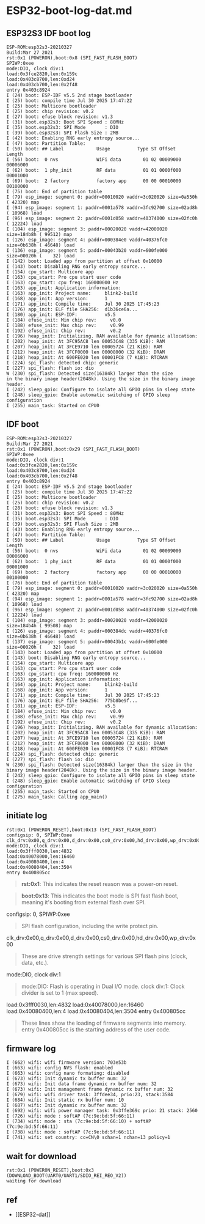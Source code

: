 
# ESP32-boot-log-dat.md

## ESP32S3 IDF boot log 

    ESP-ROM:esp32s3-20210327
    Build:Mar 27 2021
    rst:0x1 (POWERON),boot:0x8 (SPI_FAST_FLASH_BOOT)
    SPIWP:0xee
    mode:DIO, clock div:1
    load:0x3fce2820,len:0x159c
    load:0x403c8700,len:0xd24
    load:0x403cb700,len:0x2f48
    entry 0x403c8924
    I (24) boot: ESP-IDF v5.5 2nd stage bootloader  
    I (25) boot: compile time Jul 30 2025 17:47:22  
    I (25) boot: Multicore bootloader
    I (25) boot: chip revision: v0.2
    I (27) boot: efuse block revision: v1.3    
    I (31) boot.esp32s3: Boot SPI Speed : 80MHz
    I (35) boot.esp32s3: SPI Mode       : DIO  
    I (39) boot.esp32s3: SPI Flash Size : 2MB        
    I (42) boot: Enabling RNG early entropy source...
    I (47) boot: Partition Table:
    I (50) boot: ## Label            Usage          Type ST Offset   Length
    I (56) boot:  0 nvs              WiFi data        01 02 00009000 00006000
    I (62) boot:  1 phy_init         RF data          01 01 0000f000 00001000
    I (69) boot:  2 factory          factory app      00 00 00010000 00100000
    I (75) boot: End of partition table
    I (79) esp_image: segment 0: paddr=00010020 vaddr=3c020020 size=0a550h ( 42320) map
    I (94) esp_image: segment 1: paddr=0001a578 vaddr=3fc92700 size=02ad8h ( 10968) load
    I (96) esp_image: segment 2: paddr=0001d058 vaddr=40374000 size=02fc0h ( 12224) load
    I (104) esp_image: segment 3: paddr=00020020 vaddr=42000020 size=184b8h ( 99512) map
    I (126) esp_image: segment 4: paddr=000384e0 vaddr=40376fc0 size=0b638h ( 46648) load
    I (136) esp_image: segment 5: paddr=00043b20 vaddr=600fe000 size=00020h (    32) load
    I (142) boot: Loaded app from partition at offset 0x10000
    I (143) boot: Disabling RNG early entropy source...
    I (154) cpu_start: Multicore app
    I (163) cpu_start: Pro cpu start user code
    I (163) cpu_start: cpu freq: 160000000 Hz
    I (163) app_init: Application information:
    I (163) app_init: Project name:     blink2-build
    I (168) app_init: App version:      1
    I (171) app_init: Compile time:     Jul 30 2025 17:45:23      
    I (176) app_init: ELF file SHA256:  d1b36ce6a...
    I (180) app_init: ESP-IDF:          v5.5
    I (184) efuse_init: Min chip rev:     v0.0
    I (188) efuse_init: Max chip rev:     v0.99 
    I (192) efuse_init: Chip rev:         v0.2
    I (196) heap_init: Initializing. RAM available for dynamic allocation:
    I (202) heap_init: At 3FC95AC8 len 00053C48 (335 KiB): RAM    
    I (207) heap_init: At 3FCE9710 len 00005724 (21 KiB): RAM     
    I (212) heap_init: At 3FCF0000 len 00008000 (32 KiB): DRAM    
    I (218) heap_init: At 600FE020 len 00001FC8 (7 KiB): RTCRAM   
    I (224) spi_flash: detected chip: generic
    I (227) spi_flash: flash io: dio
    W (230) spi_flash: Detected size(16384k) larger than the size 
    in the binary image header(2048k). Using the size in the binary image header.
    I (242) sleep_gpio: Configure to isolate all GPIO pins in sleep state
    I (248) sleep_gpio: Enable automatic switching of GPIO sleep configuration
    I (255) main_task: Started on CPU0

## IDF boot 

    ESP-ROM:esp32s3-20210327
    Build:Mar 27 2021
    rst:0x1 (POWERON),boot:0x29 (SPI_FAST_FLASH_BOOT)
    SPIWP:0xee
    mode:DIO, clock div:1
    load:0x3fce2820,len:0x159c
    load:0x403c8700,len:0xd24
    load:0x403cb700,len:0x2f48
    entry 0x403c8924
    I (24) boot: ESP-IDF v5.5 2nd stage bootloader
    I (25) boot: compile time Jul 30 2025 17:47:22
    I (25) boot: Multicore bootloader
    I (25) boot: chip revision: v0.2
    I (28) boot: efuse block revision: v1.3
    I (31) boot.esp32s3: Boot SPI Speed : 80MHz
    I (35) boot.esp32s3: SPI Mode       : DIO
    I (39) boot.esp32s3: SPI Flash Size : 2MB
    I (43) boot: Enabling RNG early entropy source...
    I (47) boot: Partition Table:
    I (50) boot: ## Label            Usage          Type ST Offset   Length
    I (56) boot:  0 nvs              WiFi data        01 02 00009000 00006000
    I (62) boot:  1 phy_init         RF data          01 01 0000f000 00001000
    I (69) boot:  2 factory          factory app      00 00 00010000 00100000
    I (76) boot: End of partition table
    I (79) esp_image: segment 0: paddr=00010020 vaddr=3c020020 size=0a550h ( 42320) map
    I (94) esp_image: segment 1: paddr=0001a578 vaddr=3fc92700 size=02ad8h ( 10968) load
    I (96) esp_image: segment 2: paddr=0001d058 vaddr=40374000 size=02fc0h ( 12224) load
    I (104) esp_image: segment 3: paddr=00020020 vaddr=42000020 size=184b4h ( 99508) map
    I (126) esp_image: segment 4: paddr=000384dc vaddr=40376fc0 size=0b638h ( 46648) load
    I (137) esp_image: segment 5: paddr=00043b1c vaddr=600fe000 size=00020h (    32) load
    I (143) boot: Loaded app from partition at offset 0x10000
    I (143) boot: Disabling RNG early entropy source...
    I (154) cpu_start: Multicore app
    I (163) cpu_start: Pro cpu start user code
    I (163) cpu_start: cpu freq: 160000000 Hz
    I (163) app_init: Application information:
    I (164) app_init: Project name:     blink2-build
    I (168) app_init: App version:      1
    I (171) app_init: Compile time:     Jul 30 2025 17:45:23
    I (176) app_init: ELF file SHA256:  775b8be9f...
    I (181) app_init: ESP-IDF:          v5.5
    I (184) efuse_init: Min chip rev:     v0.0
    I (188) efuse_init: Max chip rev:     v0.99 
    I (192) efuse_init: Chip rev:         v0.2
    I (196) heap_init: Initializing. RAM available for dynamic allocation:
    I (202) heap_init: At 3FC95AC8 len 00053C48 (335 KiB): RAM
    I (207) heap_init: At 3FCE9710 len 00005724 (21 KiB): RAM
    I (212) heap_init: At 3FCF0000 len 00008000 (32 KiB): DRAM
    I (218) heap_init: At 600FE020 len 00001FC8 (7 KiB): RTCRAM
    I (224) spi_flash: detected chip: generic
    I (227) spi_flash: flash io: dio
    W (230) spi_flash: Detected size(16384k) larger than the size in the binary image header(2048k). Using the size in the binary image header.
    I (242) sleep_gpio: Configure to isolate all GPIO pins in sleep state
    I (248) sleep_gpio: Enable automatic switching of GPIO sleep configuration
    I (255) main_task: Started on CPU0
    I (275) main_task: Calling app_main()


## initiate log 

    rst:0x1 (POWERON_RESET),boot:0x13 (SPI_FAST_FLASH_BOOT)
    configsip: 0, SPIWP:0xee
    clk_drv:0x00,q_drv:0x00,d_drv:0x00,cs0_drv:0x00,hd_drv:0x00,wp_drv:0x00
    mode:DIO, clock div:1
    load:0x3fff0030,len:4832
    load:0x40078000,len:16460
    load:0x40080400,len:4
    load:0x40080404,len:3504
    entry 0x400805cc

> **rst:0x1**: This indicates the reset reason was a power-on reset.

> **boot:0x13**: This indicates the boot mode is SPI fast flash boot, meaning it's booting from external flash over SPI.

configsip: 0, SPIWP:0xee

> SPI flash configuration, including the write protect pin.

clk_drv:0x00,q_drv:0x00,d_drv:0x00,cs0_drv:0x00,hd_drv:0x00,wp_drv:0x00

> These are drive strength settings for various SPI flash pins (clock, data, etc.).


mode:DIO, clock div:1

> mode:DIO: Flash is operating in Dual I/O mode.
> clock div:1: Clock divider is set to 1 (max speed).


load:0x3fff0030,len:4832
load:0x40078000,len:16460
load:0x40080400,len:4
load:0x40080404,len:3504
entry 0x400805cc

> These lines show the loading of firmware segments into memory.
> entry 0x400805cc is the starting address of the user code.


## firmware log 

    I (662) wifi: wifi firmware version: 703e53b
    I (663) wifi: config NVS flash: enabled
    I (663) wifi: config nano formating: disabled
    I (673) wifi: Init dynamic tx buffer num: 32
    I (673) wifi: Init data frame dynamic rx buffer num: 32
    I (673) wifi: Init management frame dynamic rx buffer num: 32
    I (679) wifi: wifi driver task: 3ffdee34, prio:23, stack:3584
    I (684) wifi: Init static rx buffer num: 10
    I (687) wifi: Init dynamic rx buffer num: 32
    I (692) wifi: wifi power manager task: 0x3ffe369c prio: 21 stack: 2560
    I (726) wifi: mode : softAP (7c:9e:bd:5f:66:11)
    I (734) wifi: mode : sta (7c:9e:bd:5f:66:10) + softAP (7c:9e:bd:5f:66:11)
    I (738) wifi: mode : softAP (7c:9e:bd:5f:66:11)
    I (741) wifi: set country: cc=CN\0 schan=1 nchan=13 policy=1



## wait for download 

    rst:0x1 (POWERON_RESET),boot:0x3 (DOWNLOAD_BOOT(UART0/UART1/SDIO_REI_REO_V2))
    waiting for download


## ref 

- [[ESP32-dat]]
